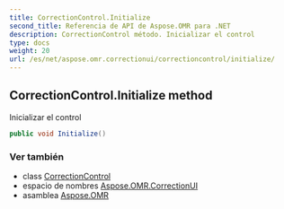 ```yaml
---
title: CorrectionControl.Initialize
second_title: Referencia de API de Aspose.OMR para .NET
description: CorrectionControl método. Inicializar el control
type: docs
weight: 20
url: /es/net/aspose.omr.correctionui/correctioncontrol/initialize/
---
```

## CorrectionControl.Initialize method

Inicializar el control

```csharp
public void Initialize()
```

### Ver también

* class [CorrectionControl](../)
* espacio de nombres [Aspose.OMR.CorrectionUI](../../correctioncontrol/)
* asamblea [Aspose.OMR](../../../)


